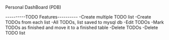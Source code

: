 Personal DashBoard (PDB)

----------TODO Features----------
-Create multiple TODO list
-Create TODOs from each list
-All TODOs, list saved to mysql db
-Edit TODOs
-Mark TODOs as finished and move it to a finished table
-Delete TODOs
-Delete TODO list
